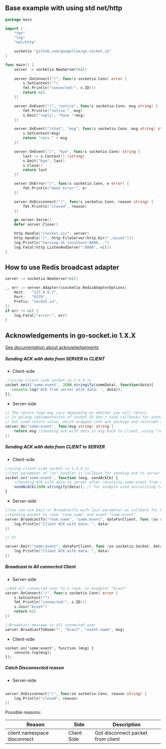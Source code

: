 ## Base example with using std net/http

```go
package main

import (
	"fmt"
	"log"
	"net/http"

	socketio "github.com/googollee/go-socket.io"
)

func main() {
	server := socketio.NewServer(nil)
	
	server.OnConnect("/", func(s socketio.Conn) error {
		s.SetContext("")
		fmt.Println("connected:", s.ID())
		return nil
	})

	server.OnEvent("/", "notice", func(s socketio.Conn, msg string) {
		fmt.Println("notice:", msg)
		s.Emit("reply", "have "+msg)
	})

	server.OnEvent("/chat", "msg", func(s socketio.Conn, msg string) string {
		s.SetContext(msg)
		return "recv " + msg
	})

	server.OnEvent("/", "bye", func(s socketio.Conn) string {
		last := s.Context().(string)
		s.Emit("bye", last)
		s.Close()
		return last
	})

	server.OnError("/", func(s socketio.Conn, e error) {
		fmt.Println("meet error:", e)
	})

	server.OnDisconnect("/", func(s socketio.Conn, reason string) {
		fmt.Println("closed", reason)
	})

	go server.Serve()
	defer server.Close()

	http.Handle("/socket.io/", server)
	http.Handle("/", http.FileServer(http.Dir("./asset")))
	log.Println("Serving at localhost:8000...")
	log.Fatal(http.ListenAndServe(":8000", nil))
}
```


## How to use Redis broadcast adapter
```go
server := socketio.NewServer(nil)

_, err := server.Adapter(&socketio.RedisAdapterOptions{
    Host:   "127.0.0.1",
    Port:   "6379",
    Prefix: "socket.io",
})
if err != nil {
    log.Fatal("error:", err)
}
```

## Acknowledgements in go-socket.io 1.X.X

[See documentation about acknowledgements](https://socket.io/docs/v4/emitting-events/#acknowledgements)

##### Sending ACK with data from SERVER to CLIENT

* Client-side

```javascript
 //using client-side socket.io-1.X.X.js
socket.emit('some:event', JSON.stringify(someData), function(data){
   console.log('ACK from server wtih data: ', data));
});
```

* Server-side

```go
// The return type may vary depending on whether you will return
// In golang implementation of Socket.IO don't used callbacks for acknowledgement,
// but used return value, which wrapped into ack package and returned to the client's callback in JavaScript
server.On("some:event", func(msg string) string {
	return msg //Sending ack with data in msg back to client, using "return statement"
})
```

##### Sending ACK with data from CLIENT to SERVER

* Client-side

```javascript
//using client-side socket.io-1.X.X.js
//last parameter of "on" handler is callback for sending ack to server with data or without data
socket.on('some:event', function (msg, sendAckCb) {
    //Sending ACK with data to server after receiving some:event from server
    sendAckCb(JSON.stringify(data)); // for example used serializing to JSON
}
```

* Server-side

```go
//You can use Emit or BroadcastTo with last parameter as callback for handling ack from client
//Sending packet to room "room_name" and event "some:event"
server.BroadcastTo("room_name", "some:event", dataForClient, func (so socketio.Socket, data string) {
	log.Println("Client ACK with data: ", data)
})

// Or

server.Emit("some:event", dataForClient, func (so socketio.Socket, data string) {
	log.Println("Client ACK with data: ", data)
})
```

##### Broadcast to All connected Client
* Server-side

```go
//Add all connected user to a room, in example? "bcast"
server.OnConnect("/", func(s socketio.Conn) error {
	s.SetContext("")
	fmt.Println("connected:", s.ID())
	s.Join("bcast")
	return nil
})

//Broadcast message to all connected user
server.BroadcastToRoom("", "bcast", "event:name", msg)
```
* Client-side
```
socket.on('some:event', function (msg) {
	console.log(msg);
});
```


##### Catch Disconnected reason

* Server-side

```go

server.OnDisconnect("/", func(so socketio.Conn, reason string) {
  	log.Println("closed", reason)
})
```

Possible reasons:


| Reason | Side | Description |
|------------|-------------|------------|
| client namespace disconnect | Client Side | Got disconnect packet from client |
